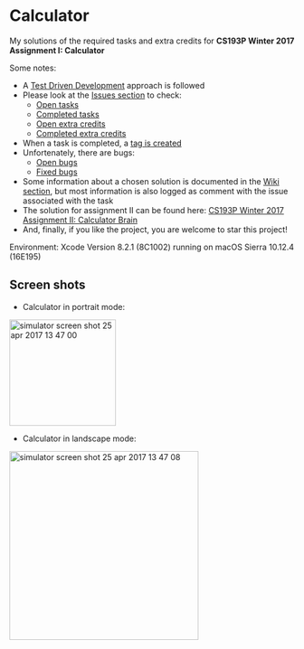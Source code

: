 # Calculator
My solutions of the required tasks and extra credits for **CS193P Winter 2017 Assignment I: Calculator**

Some notes:
* A [Test Driven Development](https://en.wikipedia.org/wiki/Test-driven_development) approach is followed
* Please look at the [Issues section](https://github.com/petervanhoef/Calculator/issues) to check:
  * [Open tasks](https://github.com/petervanhoef/Calculator/issues?q=is%3Aopen+is%3Aissue+label%3Atask)
  * [Completed tasks](https://github.com/petervanhoef/Calculator/issues?q=is%3Aissue+is%3Aclosed+label%3Atask)
  * [Open extra credits](https://github.com/petervanhoef/Calculator/issues?q=is%3Aopen+is%3Aissue+label%3A%22extra%20credit%22)
  * [Completed extra credits](https://github.com/petervanhoef/Calculator/issues?q=is%3Aissue+is%3Aclosed+label%3A%22extra%20credit%22)
* When a task is completed, a [tag is created](https://github.com/petervanhoef/Calculator/releases)
* Unfortenately, there are bugs:
  * [Open bugs](https://github.com/petervanhoef/Calculator/issues?q=is%3Aopen+is%3Aissue+label%3Abug)
  * [Fixed bugs](https://github.com/petervanhoef/Calculator/issues?q=is%3Aissue+is%3Aclosed+label%3Abug)
* Some information about a chosen solution is documented in the [Wiki section](https://github.com/petervanhoef/Calculator/wiki), but most information is also logged as comment with the issue associated with the task 
* The solution for assignment II can be found here: [CS193P Winter 2017 Assignment II: Calculator Brain](https://github.com/petervanhoef/Calculator-Brain)
* And, finally, if you like the project, you are welcome to star this project!

Environment: Xcode Version 8.2.1 (8C1002) running on macOS Sierra 10.12.4 (16E195)

## Screen shots
* Calculator in portrait mode:
<img width="188" alt="simulator screen shot 25 apr 2017 13 47 00" src="https://cloud.githubusercontent.com/assets/24625595/25383848/1abf5eba-29be-11e7-9c08-e7af8eb3de87.png">

* Calculator in landscape mode:
<img width="334" alt="simulator screen shot 25 apr 2017 13 47 08" src="https://cloud.githubusercontent.com/assets/24625595/25383859/211c94a8-29be-11e7-8a1b-0f49f3b75d76.png">
